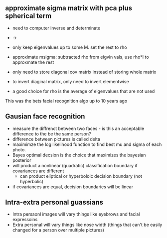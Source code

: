 ## approximate sigma matrix with pca plus spherical term

* need to computer inverse and determinate
* -> 
* only keep eigenvalues up to some M. set the rest to rho
* approximate msigma: subtracted rho from eigvin vals, use rho*I to approxmate the rest
* only need to store diagonal cov matrix instead of storing whole matrix
* to invert diaginal matrix, only need to invert elementwise

* a good choice for rho is the average of eigenvalues that are not used

This was the bets facial recognition algo up to 10 years ago

## Gausian face recognition

* measure the diffrenct between two faces - is this an acceptable difference to the be the same person?
* difference between pictures is called delta
* maximimze the log likelihood function to find best mu and sigma of each photo. 
* Bayes optimal decsion is the choice that maximizes the bayesian posterior
* will product a nonlinear (quadratic) classification boundary if covariances are different
	* can product eliptical or hyperboloic decision boundary (not hyperbolic)
* if covariances are equal, decision boundaries will be linear

## Intra-extra personal guassians

* Intra persaonl images will vary things like eyebrows and facial expressoins
* Extra personal will vary things like nose width (things that can't be easily changed for a person over multiple pictures)


